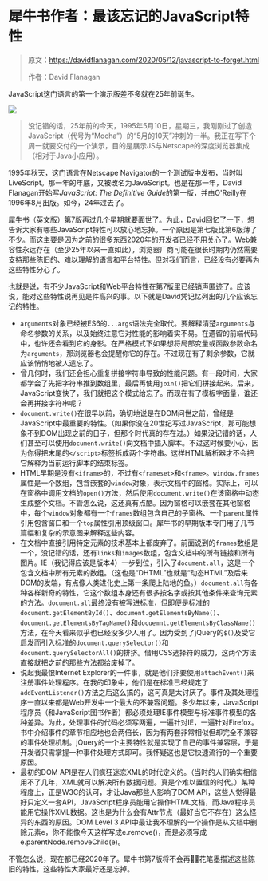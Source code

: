 # 犀牛书作者：最该忘记的JavaScript特性

> 原文：https://davidflanagan.com/2020/05/12/javascript-to-forget.html
> 
> 作者：David Flanagan


JavaScript这门语言的第一个演示版差不多就在25年前诞生。

![](https://p1.ssl.qhimg.com/t01dc4aa45e94f4c5c9.jpg)

> 没记错的话，25年前的今天，1995年5月10日，星期三，我刚刚过了创造JavaScript（代号为“Mocha”）的“5月的10天”冲刺的一半。我正在写下个周一就要交付的一个演示，目的是展示JS与Netscape的深度浏览器集成（相对于Java小应用）。

1995年秋天，这门语言在Netscape Navigator的一个测试版中发布，当时叫LiveScript。那一年的年底，又被改名为JavaScript。也是在那一年，David Flanagan开始写*JavaScript: The Definitive Guide*的第一版，并由O'Reilly在1996年8月出版。如今，24年过去了。

犀牛书（英文版）第7版再过几个星期就要面世了。为此，David回忆了一下，想告诉大家有哪些JavaScript特性可以放心地忘掉。一个原因是第七版比第6版薄了不少。而这主要是因为之前的很多东西2020年的开发者已经不用关心了。Web兼容性永远存在（至少25年以来一直如此），浏览器厂商可能在很长时期内仍然需要支持那些陈旧的、难以理解的语言和平台特性。但对我们而言，已经没有必要再为这些特性分心了。

也就是说，有不少JavaScript和Web平台特性在第7版里已经销声匿迹了。应该说，能对这些特性说再见是件高兴的事。以下就是David凭记忆列出的几个应该忘记的特性。

- `arguments`对象已经被ES6的`...args`语法完全取代。要解释清楚`arguments`与命名参数的关系，以及始终注意它对性能的影响着实不易。在遗留的前端代码中，也许还会看到它的身影。在严格模式下如果想将局部变量或函数参数命名为`arguments`，那浏览器也会提醒你它的存在。不过现在有了剩余参数，它就应该悄悄地被人遗忘了。
- 曾几何时，我们还会担心重复拼接字符串导致的性能问题。有一段时间，大家都学会了先把字符串推到数组里，最后再使用`join()`把它们拼接起来。后来，JavaScript变快了，我们就把这个模式给忘了。而现在有了模板字面量，谁还会再拼接字符串呢？
- `document.write()`在很早以前，确切地说是在DOM问世之前，曾经是JavaScript中最重要的特性。（如果你没在20世纪写过JavaScript，那可能想象不到DOM出现之前的日子，但那个时代真的存在过。）如果没记错的话，人们甚至可以使用`document.write()`向文档中插入脚本。不过这时候要小心，因为你得把末尾的`</script>`标签拆成两个字符串。这样HTML解析器才不会把它解释为当前运行脚本的结束标签。
- HTML早期是没有`<iframe>`的，不过有`<frameset>`和`<frame>`。`window.frames`属性是一个数组，包含嵌套的`window`对象，表示文档中的窗格。实际上，可以在窗格中调用文档的`open()`方法，然后使用`document.write()`在该窗格中动态生成整个文档。不管怎么说，这还真有点酷。因为窗格可以嵌套在其他窗格中，每个`window`对象都有一个`frames`数组包含自己的子窗格、一个`parent`属性引用包含窗口和一个`top`属性引用顶级窗口。犀牛书的早期版本专门用了几节篇幅和复杂的示意图来解释这些内容。
- 在文档中直接引用特定元素的技术基本上都废弃了。前面说到的`frames`数组是一个，没记错的话，还有`links`和`images`数组，包含文档中的所有链接和所有图片。IE（我记得应该是版本4）一步到位，引入了`document.all`，这是一个包含文档中所有元素的数组。（这也是“DHTML”也就是“动态HTML”及后来DOM的发端，有点像人类进化史上第一条爬上陆地的鱼。）`document.all`有各种各样新奇的特性，它这个数组本身还有很多按名字或按其他条件来查询元素的方法。`document.all`最终没有被写进标准，但即便是标准的`document.getElementById()`、`document.getElementsByName()`、`document.getElementsByTagName()`和`docuemnt.getElementsByClassName()`方法，在今天看来似乎也已经没多少人用了。因为受到了jQuery的`$()`及受它启发而引入标准的`document.querySelector()`和`document.querySelectorAll()`的排挤。借用CSS选择符的威力，这两个方法直接就把之前的那些方法都给废掉了。
- 说起我最恨Internet Explorer的一件事，就是他们非要使用`attachEvent()`来注册事件处理程序。在我的印象中，他们是在标准已经规定了`addEventListener()`方法之后这么搞的，这可真是太讨厌了。事件及其处理程序一直以来都是Web开发中一个最大的不兼容问题。多少年以来，JavaScript程序员（和JavaScript图书作者）都必须处理IE事件模型与标准事件模型的各种差异。为此，处理事件的代码必须写两遍，一遍针对IE，一遍针对Firefox。书中介绍事件的章节相应地也会两倍长，因为有两套非常相似但却完全不兼容的事件处理机制。jQuery的一个主要特性就是实现了自己的事件兼容层，于是开发者只需掌握一种事件处理方式即可。我怀疑这也是它快速流行的一个重要原因。
- 最初的DOM API是在人们疯狂迷恋XML的时代定义的。（当时的人们确实相信用不了几年，XML就可以解决所有数据问题。真是个难以置信的时代。）某种程度上，正是W3C的认可，才让Java那些人影响了DOM API，这些人觉得最好只定义一套API，JavaScript程序员能用它操作HTML文档，而Java程序员能用它操作XML数据。这也是为什么会有Attr节点（最好当它不存在）这么怪异的东西的原因。DOM Level 3 API中最让我不理解的一个操作是从文档中删除元素e，你不能像今天这样写成e.remove()，而是必须写成e.parentNode.removeChild(e)。


不管怎么说，现在都已经2020年了。犀牛书第7版将不会再花笔墨描述这些陈旧的特性，这些特性大家最好还是忘掉。
